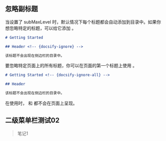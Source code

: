 ## 忽略副标题 <!-- {docsify-ignore} -->
当设置了 subMaxLevel 时，默认情况下每个标题都会自动添加到目录中。如果你想忽略特定的标题，可以给它添加 <!-- {docsify-ignore} --> 。
```markdown
# Getting Started

## Header <!-- {docsify-ignore} -->

该标题不会出现在侧边栏的目录中。
```
要忽略特定页面上的所有标题，你可以在页面的第一个标题上使用 <!-- {docsify-ignore-all} --> 。
```markdown
# Getting Started <!-- {docsify-ignore-all} -->

## Header

该标题不会出现在侧边栏的目录中。
```
在使用时， <!-- {docsify-ignore} --> 和 <!-- {docsify-ignore-all} --> 都不会在页面上呈现。
## 二级菜单栏测试02
> 笔记1